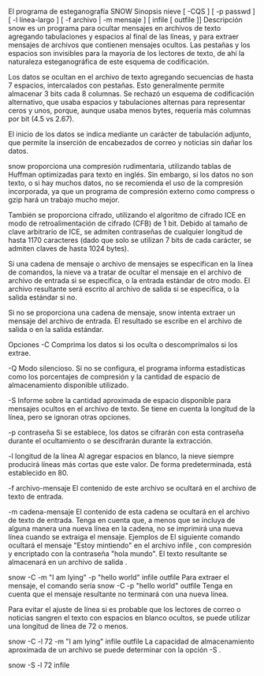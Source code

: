 El programa de esteganografía SNOW
Sinopsis
nieve [ -CQS ] [ -p passwd ] [ -l línea-largo ] [ -f archivo | -m mensaje ] [ infile [ outfile ]]
Descripción
snow es un programa para ocultar mensajes en archivos de texto agregando tabulaciones y espacios al final de las líneas, y para extraer mensajes de archivos que contienen mensajes ocultos. Las pestañas y los espacios son invisibles para la mayoría de los lectores de texto, de ahí la naturaleza esteganográfica de este esquema de codificación.

Los datos se ocultan en el archivo de texto agregando secuencias de hasta 7 espacios, intercalados con pestañas. Esto generalmente permite almacenar 3 bits cada 8 columnas. Se rechazó un esquema de codificación alternativo, que usaba espacios y tabulaciones alternas para representar ceros y unos, porque, aunque usaba menos bytes, requería más columnas por bit (4.5 vs 2.67).

El inicio de los datos se indica mediante un carácter de tabulación adjunto, que permite la inserción de encabezados de correo y noticias sin dañar los datos.

snow proporciona una compresión rudimentaria, utilizando tablas de Huffman optimizadas para texto en inglés. Sin embargo, si los datos no son texto, o si hay muchos datos, no se recomienda el uso de la compresión incorporada, ya que un programa de compresión externo como compress o gzip hará un trabajo mucho mejor.

También se proporciona cifrado, utilizando el algoritmo de cifrado ICE en modo de retroalimentación de cifrado (CFB) de 1 bit. Debido al tamaño de clave arbitrario de ICE, se admiten contraseñas de cualquier longitud de hasta 1170 caracteres (dado que solo se utilizan 7 bits de cada carácter, se admiten claves de hasta 1024 bytes).

Si una cadena de mensaje o archivo de mensajes se especifican en la línea de comandos, la nieve va a tratar de ocultar el mensaje en el archivo de archivo de entrada si se especifica, o la entrada estándar de otro modo. El archivo resultante será escrito al archivo de salida si se especifica, o la salida estándar si no.

Si no se proporciona una cadena de mensaje, snow intenta extraer un mensaje del archivo de entrada. El resultado se escribe en el archivo de salida o en la salida estándar.

Opciones
-C
Comprima los datos si los oculta o descomprímalos si los extrae.

-Q
Modo silencioso. Si no se configura, el programa informa estadísticas como los porcentajes de compresión y la cantidad de espacio de almacenamiento disponible utilizado.

-S
Informe sobre la cantidad aproximada de espacio disponible para mensajes ocultos en el archivo de texto. Se tiene en cuenta la longitud de la línea, pero se ignoran otras opciones.

-p contraseña
Si se establece, los datos se cifrarán con esta contraseña durante el ocultamiento o se descifrarán durante la extracción.

-l longitud de la línea
Al agregar espacios en blanco, la nieve siempre producirá líneas más cortas que este valor. De forma predeterminada, está establecido en 80.

-f archivo-mensaje
El contenido de este archivo se ocultará en el archivo de texto de entrada.

-m cadena-mensaje
El contenido de esta cadena se ocultará en el archivo de texto de entrada. Tenga en cuenta que, a menos que se incluya de alguna manera una nueva línea en la cadena, no se imprimirá una nueva línea cuando se extraiga el mensaje.
Ejemplos de
El siguiente comando ocultará el mensaje "Estoy mintiendo" en el archivo infile , con compresión y encriptado con la contraseña "hola mundo". El texto resultante se almacenará en un archivo de salida .

snow -C -m "I am lying" -p "hello world" infile outfile
Para extraer el mensaje, el comando sería
snow -C -p "hello world" outfile
Tenga en cuenta que el mensaje resultante no terminará con una nueva línea.

Para evitar el ajuste de línea si es probable que los lectores de correo o noticias sangren el texto con espacios en blanco ocultos, se puede utilizar una longitud de línea de 72 o menos.

snow -C -l 72 -m "I am lying" infile outfile
La capacidad de almacenamiento aproximada de un archivo se puede determinar con la opción -S .

snow -S -l 72 infile
